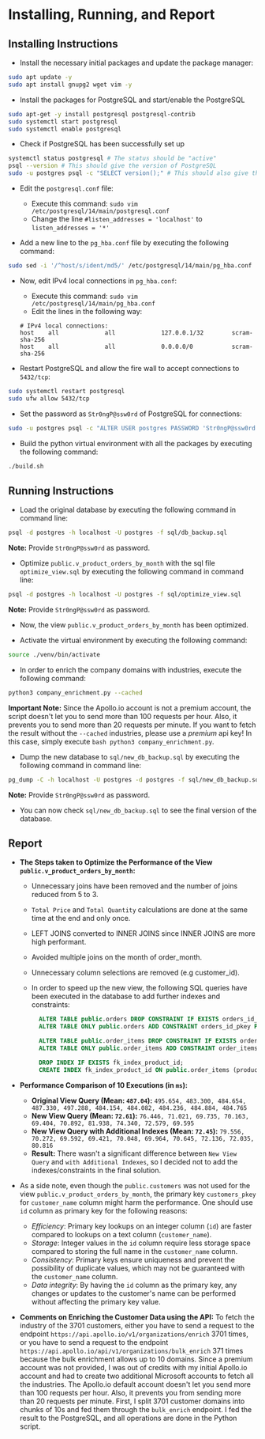 # Installing, Running, and Report

## Installing Instructions

+ Install the necessary initial packages and update the package manager:
```bash
sudo apt update -y
sudo apt install gnupg2 wget vim -y
```

+ Install the packages for PostgreSQL and start/enable the PostgreSQL
```bash
sudo apt-get -y install postgresql postgresql-contrib
sudo systemctl start postgresql
sudo systemctl enable postgresql
```

+ Check if PostgreSQL has been successfully set up 
```bash
systemctl status postgresql # The status should be "active"
psql --version # This should give the version of PostgreSQL
sudo -u postgres psql -c "SELECT version();" # This should also give the version of PostgreSQL
```

+ Edit the `postgresql.conf` file:
  - Execute this command: `sudo vim /etc/postgresql/14/main/postgresql.conf`
  - Change the line `#listen_addresses = 'localhost'` to `listen_addresses = '*'`

+ Add a new line to the `pg_hba.conf` file by executing the following command:
```bash
sudo sed -i '/^host/s/ident/md5/' /etc/postgresql/14/main/pg_hba.conf
```

+ Now, edit IPv4 local connections in `pg_hba.conf`:
  - Execute this command: `sudo vim /etc/postgresql/14/main/pg_hba.conf`
  - Edit the lines in the following way:
  ```
  # IPv4 local connections:
  host    all             all             127.0.0.1/32        scram-sha-256
  host    all             all             0.0.0.0/0           scram-sha-256
  ```

+ Restart PostgreSQL and allow the fire wall to accept connections to `5432/tcp`:
```bash
sudo systemctl restart postgresql
sudo ufw allow 5432/tcp
```

+ Set the password as `Str0ngP@ssw0rd` of PostgreSQL for connections:
```bash
sudo -u postgres psql -c "ALTER USER postgres PASSWORD 'Str0ngP@ssw0rd';"
```

+ Build the python virtual environment with all the packages by executing the following command:
```bash
./build.sh
```


## Running Instructions

+ Load the original database by executing the following command in command line:

```bash
psql -d postgres -h localhost -U postgres -f sql/db_backup.sql
```

**Note:** Provide `Str0ngP@ssw0rd` as password.

+ Optimize `public.v_product_orders_by_month` with the sql file `optimize_view.sql` by executing the following command in command line:

```bash
psql -d postgres -h localhost -U postgres -f sql/optimize_view.sql
```

**Note:** Provide `Str0ngP@ssw0rd` as password.

+ Now, the view `public.v_product_orders_by_month` has been optimized.


+ Activate the virtual environment by executing the following command:
```bash
source ./venv/bin/activate
```

+ In order to enrich the company domains with industries, execute the following command:
```bash
python3 company_enrichment.py --cached
```

**Important Note:** Since the Apollo.io account is not a premium account, the script doesn't let you to send more than 100 requests per hour. Also, it prevents you to send more than 20 requests per minute. If you want to fetch the result without the `--cached` industries, please use a *premium* api key! In this case, simply execute `bash
python3 company_enrichment.py`.

+ Dump the new database to `sql/new_db_backup.sql` by executing the following command in command line:

```bash
pg_dump -C -h localhost -U postgres -d postgres -f sql/new_db_backup.sql
```

**Note:** Provide `Str0ngP@ssw0rd` as password.

+ You can now check `sql/new_db_backup.sql` to see the final version of the database.


## Report


+ **The Steps taken to Optimize the Performance of the View `public.v_product_orders_by_month`:**
  - Unnecessary joins have been removed and the number of joins reduced from 5 to 3.
  - `Total Price` and `Total Quantity` calculations are done at the same time at the end and only once.
  - LEFT JOINS converted to INNER JOINS since INNER JOINS are more high performant.
  - Avoided multiple joins on the month of order_month. 
  - Unnecessary column selections are removed (e.g customer_id).
  - In order to speed up the new view, the following SQL queries have been executed in the database to add further indexes and constraints:
    
    ```sql
      ALTER TABLE public.orders DROP CONSTRAINT IF EXISTS orders_id_pkey;
      ALTER TABLE ONLY public.orders ADD CONSTRAINT orders_id_pkey PRIMARY KEY (id); --- Added Primary Key for: `public.orders.id`

      ALTER TABLE public.order_items DROP CONSTRAINT IF EXISTS order_items_id_pkey;
      ALTER TABLE ONLY public.order_items ADD CONSTRAINT order_items_id_pkey PRIMARY KEY (id); --- Added Primary Key for: `public.order_items.id`

      DROP INDEX IF EXISTS fk_index_product_id;
      CREATE INDEX fk_index_product_id ON public.order_items (product_id); -- Added indexes to the column: `public.order_items.product_id`
    ```

+ **Performance Comparison of 10 Executions (in `ms`):**
  - **Original View Query (Mean: `487.04`):** `495.654, 483.300, 484.654, 487.330, 497.288, 484.154, 484.082, 484.236, 484.884, 484.765`
  - **New View Query (Mean: `72.61`):** `76.446, 71.021, 69.735, 70.163, 69.404, 70.892, 81.938, 74.340, 72.579, 69.595`
  - **New View Query with Additional Indexes (Mean: `72.45`):** `79.556, 70.272, 69.592, 69.421, 70.048, 69.964, 70.645, 72.136, 72.035, 80.816`
  - **Result:** There wasn't a significant difference between `New View Query` and `with Additional Indexes`, so I decided not to add the indexes/constraints in the final solution.

+ As a side note, even though the `public.customers` was not used for the view `public.v_product_orders_by_month`, the primary key `customers_pkey` for `customer_name` column might harm the performance. One should use `id` column as primary key for the following reasons:
  - *Efficiency*: Primary key lookups on an integer column (`id`) are faster compared to lookups on a text column (`customer_name`).
  - *Storage*: Integer values in the `id` column require less storage space compared to storing the full name in the `customer_name` column.
  - *Consistency*: Primary keys ensure uniqueness and prevent the possibility of duplicate values, which may not be guaranteed with the `customer_name` column.
  - *Data integrity*: By having the `id` column as the primary key, any changes or updates to the customer's name can be performed without affecting the primary key value.

+ **Comments on Enriching the Customer Data using the API:**
  To fetch the industry of the 3701 customers, either you have to send a request to the endpoint `https://api.apollo.io/v1/organizations/enrich` 3701 times, or you have to send a request to the endpoint `https://api.apollo.io/api/v1/organizations/bulk_enrich` 371 times because the bulk enrichment allows up to 10 domains. Since a premium account was not provided, I was out of credits with my initial Apollo.io account and had to create two additional Microsoft accounts to fetch all the industries. The Apollo.io default account doesn't let you send more than 100 requests per hour. Also, it prevents you from sending more than 20 requests per minute. First, I split 3701 customer domains into chunks of 10s and fed them through the `bulk_enrich` endpoint. I fed the result to the PostgreSQL, and all operations are done in the Python script.
